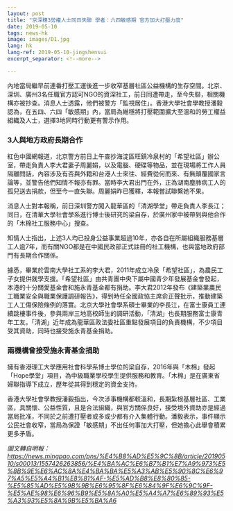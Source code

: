 ```yaml
---
layout: post
title: "京深穗3勞權人士同日失聯 學者：六四敏感期 官方加大打壓力度"
date: 2019-05-10
tags: news-hk
image: images/D1.jpg
lang: hk
lang-ref: 2019-05-10-jingshensui
excerpt_separator: <!--more-->

---
```


內地當局繼早前連番打壓工運後進一步收窄基層社區公益機構的生存空間。北京、深圳、廣州3名任職官方認可NGO的資深社工，前日同遭帶走，至今失聯，相關機構亦被抄查。消息人士透露，他們被警方「監視居住」。香港大學社會學教授潘毅認為，在五四、六四「敏感期」內，當局為維穩將打壓範圍擴大至溫和的勞工權益組織及人士，選擇3地同時行動更有警示作用。

<h3>3人與地方政府長期合作</h3>

紅色中國網報道，北京警方前日上午查抄海淀區旺鎮冷泉村的「希望社區」辦公室，帶走負責人李大君妻子周麗娟，以及電腦、硬碟等物品，並在現場將工作人員隔離問話，內容涉及有否與外籍和台港人士來往、經費從何而來、有無顛覆國家言論等，並警告他們知情不報亦有罪。當時李大君出門在外，正為湖南塵肺病工人的孤兒送去捐款，但至今一直失聯。周麗娟昨已獲釋，本報嘗試聯繫她不果。 

消息人士對本報稱，前日深圳警方闖入龍華區的「清湖學堂」帶走負責人李長江；同日，在清華大學社會學系進行博士後研究的梁自存，於廣州家中被帶到與他合作的「木棉社工服務中心」搜查。 

知情人士指出，上述3人均已投身公益事業超過10年，亦各自在所屬組織服務基層工人逾7年，而有關NGO都是在中國民政部正式註冊的社工機構，也與當地政府部門有長期合作關係。 

據悉，畢業於雲南大學社工系的李大君，2011年成立冷泉「希望社區」，為農民工子女提供就學支援。「希望社區」由共青團中央下屬中國青少年發展基金會發起，本港的十分關愛基金會和施永青基金都有捐助。李大君2012年發布《建築業農民工職業安全與職業保護調研報告》，得到時任全國政協主席俞正聲批示，推動建築工人工傷保險條例的落實。北京大學社會學系碩士畢業的李長江，在富士康員工連續跳樓事件後，參與兩岸三地高校師生的調研活動，「清湖」也長期服務富士康青年工友。「清湖」近年成為龍華區政法委社區重點發展項目的負責機構，不少項目受其資助，同時也接受施永青基金捐助。

<h3>兩機構曾接受施永青基金捐助</h3> 

擁有香港理工大學應用社會科學系博士學位的梁自存，2016年與「木棉」發起「Hope學堂」項目，為中級職業學校學生提供服務和教育。「木棉」是在廣東省婦聯指導下成立，歷年從其得到穩定的資金支持。 

香港大學社會學教授潘毅指出，今次涉事機構都較溫和，長期紮根基層社區、工業區，具關懷、公益性質，且是合法組織，與官方關係良好，接受境外資助亦是經過當局批准，不同於之前遭打壓者或多或少都有介入集體行動。潘毅表示，事件顯示公民社會收窄，當局為保證「敏感期」不出任何事加大打壓，但她擔心此舉會積累更多矛盾。



<em>圖文轉自明報： <https://news.mingpao.com/pns/%E4%B8%AD%E5%9C%8B/article/20190510/s00013/1557426263856/%E4%BA%AC%E6%B7%B1%E7%A9%973%E5%8B%9E%E6%AC%8A%E4%BA%BA%E5%A3%AB%E5%90%8C%E6%97%A5%E5%A4%B1%E8%81%AF-%E5%AD%B8%E8%80%85-%E5%85%AD%E5%9B%9B%E6%95%8F%E6%84%9F%E6%9C%9F-%E5%AE%98%E6%96%B9%E5%8A%A0%E5%A4%A7%E6%89%93%E5%A3%93%E5%8A%9B%E5%BA%A6></em>
